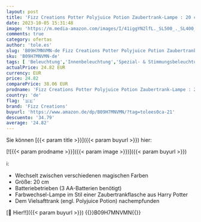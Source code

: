 ```yaml
---
layout: post
title: 'Fizz Creations Potter Polyjuice Potion Zaubertrank-Lampe : 20 cm  Z106060  Mehrfarbig'
date: 2023-10-05 15:31:48
image: 'https://m.media-amazon.com/images/I/41iggYN2lfL._SL500_._SL400_.jpg'
comments: true
category: ofertas
author: 'tole.es'
slug: 'B09H7MNVMN-de Fizz Creations Potter Polyjuice Potion Zaubertrank-Lampe :...'
sku: 'B09H7MNVMN-de'
tags: [ 'Beleuchtung','Innenbeleuchtung','Spezial- & Stimmungsbeleuchtung','Stimmungslichter','fizz creations','🇩🇪', ]
actualPrice: 24.82 EUR
currency: EUR
price: 24.82
comparePrice: 38.06 EUR
prodname: 'Fizz Creations Potter Polyjuice Potion Zaubertrank-Lampe : 20 cm  Z106060  Mehrfarbig'
country: 'de'
flag: '🇩🇪'
brand: 'Fizz Creations'
buyurl: 'https://www.amazon.de/dp/B09H7MNVMN/?tag=tolees0ca-21'
descuento: '34.79'
average: '24.82'
---
```


Sie können [{{< param title >}}]({{< param buyurl >}}) hier:

[![{{< param prodname >}}]({{< param image >}})]({{< param buyurl >}})

ℹ️:

- Wechselt zwischen verschiedenen magischen Farben
- Größe: 20 cm
- Batteriebetrieben (3 AA-Batterien benötigt)
- Farbwechsel-Lampe im Stil einer Zaubertrankflasche aus Harry Potter
- Dem Vielsafttrank (engl. Polyjuice Potion) nachempfunden

[🛒 Hier!!]({{< param buyurl >}})
{{<world>}}B09H7MNVMN{{</world>}}
